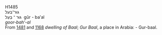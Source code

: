 H1485  
גּוּר־בּעל  
גּוּר ־ בַּעַל ‎ gûr - ba‛al  
*goor-bah‘-al*  
From [1481](h1481) and [1168](h1168) *dwelling* *of* *Baal*; *Gur*
*Baal*, a place in Arabia: - Gur-baal.  

